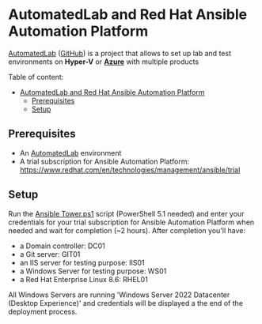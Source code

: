 # AutomatedLab and Red Hat Ansible Automation Platform
[AutomatedLab](https://automatedlab.org) ([GitHub](https://github.com/AutomatedLab/AutomatedLab)) is a project that allows to set up lab and test environments on **Hyper-V** or **[Azure](https://portal.azure.com/)** with multiple products


Table of content:
- [AutomatedLab and Red Hat Ansible Automation Platform](#automatedlab-and-red-hat-ansible-automation-platform)
  - [Prerequisites](#prerequisites)
  - [Setup](#setup)
  


## Prerequisites 

  * An [AutomatedLab](https://automatedlab.org) environment 
  * A trial subscription for Ansible Automation Platform: https://www.redhat.com/en/technologies/management/ansible/trial

## Setup

Run the [Ansible Tower.ps1](./AutomatedLab/AutomatedLab%20-%20Ansible%20Tower.ps1) script (PowerShell 5.1 needed) and enter your credentials for your  trial subscription for Ansible Automation Platform when needed and wait for completion (~2 hours).
After completion you'll have:
* a Domain controller: DC01
* a Git server: GIT01
* an IIS server for testing purpose: IIS01
* a Windows Server for testing purpose: WS01
* a Red Hat Enterprise Linux 8.6: RHEL01

All Windows Servers are running 'Windows Server 2022 Datacenter (Desktop Experience)' and credentials will be displayed a the end of the deployment process.